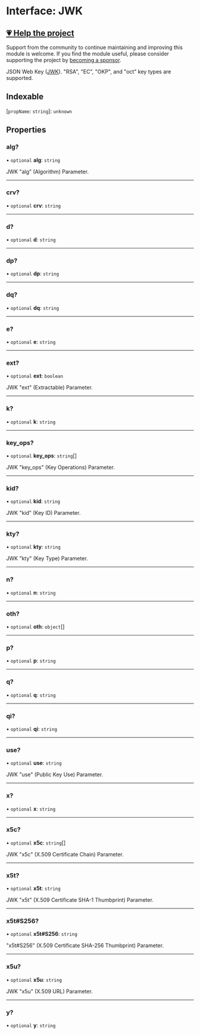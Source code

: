 # Interface: JWK

## [💗 Help the project](https://github.com/sponsors/panva)

Support from the community to continue maintaining and improving this module is welcome. If you find the module useful, please consider supporting the project by [becoming a sponsor](https://github.com/sponsors/panva).

JSON Web Key ([JWK](https://www.rfc-editor.org/rfc/rfc7517)). "RSA", "EC", "OKP", and "oct"
key types are supported.

## Indexable

 \[`propName`: `string`\]: `unknown`

## Properties

### alg?

• `optional` **alg**: `string`

JWK "alg" (Algorithm) Parameter.

***

### crv?

• `optional` **crv**: `string`

***

### d?

• `optional` **d**: `string`

***

### dp?

• `optional` **dp**: `string`

***

### dq?

• `optional` **dq**: `string`

***

### e?

• `optional` **e**: `string`

***

### ext?

• `optional` **ext**: `boolean`

JWK "ext" (Extractable) Parameter.

***

### k?

• `optional` **k**: `string`

***

### key\_ops?

• `optional` **key\_ops**: `string`[]

JWK "key_ops" (Key Operations) Parameter.

***

### kid?

• `optional` **kid**: `string`

JWK "kid" (Key ID) Parameter.

***

### kty?

• `optional` **kty**: `string`

JWK "kty" (Key Type) Parameter.

***

### n?

• `optional` **n**: `string`

***

### oth?

• `optional` **oth**: `object`[]

***

### p?

• `optional` **p**: `string`

***

### q?

• `optional` **q**: `string`

***

### qi?

• `optional` **qi**: `string`

***

### use?

• `optional` **use**: `string`

JWK "use" (Public Key Use) Parameter.

***

### x?

• `optional` **x**: `string`

***

### x5c?

• `optional` **x5c**: `string`[]

JWK "x5c" (X.509 Certificate Chain) Parameter.

***

### x5t?

• `optional` **x5t**: `string`

JWK "x5t" (X.509 Certificate SHA-1 Thumbprint) Parameter.

***

### x5t#S256?

• `optional` **x5t#S256**: `string`

"x5t#S256" (X.509 Certificate SHA-256 Thumbprint) Parameter.

***

### x5u?

• `optional` **x5u**: `string`

JWK "x5u" (X.509 URL) Parameter.

***

### y?

• `optional` **y**: `string`
